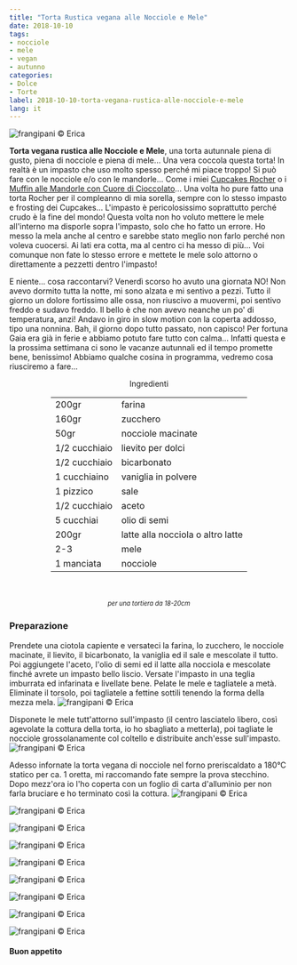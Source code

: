 ```yaml
---
title: "Torta Rustica vegana alle Nocciole e Mele"
date: 2018-10-10
tags:
- nocciole
- mele
- vegan
- autunno
categories:
- Dolce
- Torte
label: 2018-10-10-torta-vegana-rustica-alle-nocciole-e-mele
lang: it
---
```

![](../2018-10-10-torta-rustica-vegana-alle-nocciole-e-mele/header.jpg "frangipani © Erica")

**Torta vegana rustica alle Nocciole e Mele**, una torta autunnale piena di gusto, piena di nocciole e piena di mele... Una vera coccola questa torta! In realtà è un impasto che uso molto spesso perché mi piace troppo! Si può fare con le nocciole e/o con le mandorle... Come i miei <a href="https://frangipani.raiano.ch/2016-11-23-cupcakes-rocher/" target="_blank">Cupcakes Rocher</a> o i <a href="https://frangipani.raiano.ch/2015-05-08-muffin-alle-mandorle-con-cuore-di-cioccolato/" target="_blank">Muffin alle Mandorle con Cuore di Cioccolato</a>... Una volta ho pure fatto una torta Rocher per il compleanno di mia sorella, sempre con lo stesso impasto e frosting dei Cupcakes... L'impasto è pericolosissimo soprattutto perché crudo è la fine del mondo! Questa volta non ho voluto mettere le mele all'interno ma disporle sopra l'impasto, solo che ho fatto un errore. Ho messo la mela anche al centro e sarebbe stato meglio non farlo perché non voleva cuocersi. Ai lati era cotta, ma al centro ci ha messo di più... Voi comunque non fate lo stesso errore e mettete le mele solo attorno o direttamente a pezzetti dentro l'impasto!

E niente... cosa raccontarvi? Venerdì scorso ho avuto una giornata NO! Non avevo dormito tutta la notte, mi sono alzata e mi sentivo a pezzi. Tutto il giorno un dolore fortissimo alle ossa, non riuscivo a muovermi, poi sentivo freddo e sudavo freddo. Il bello è che non avevo neanche un po' di temperatura, anzi! Andavo in giro in slow motion con la coperta addosso, tipo una nonnina. Bah, il giorno dopo tutto passato, non capisco! Per fortuna Gaia era già in ferie e abbiamo potuto fare tutto con calma... Infatti questa e la prossima settimana ci sono le vacanze autunnali ed il tempo promette bene, benissimo! Abbiamo qualche cosina in programma, vedremo cosa riusciremo a fare...

<div id="wrapper" style="text-align: center">
  <div id="yourdiv" style="display: inline-block;">
    <div class="ingredients" itemscope itemtype="http://schema.org/Recipe">
      <span itemprop="name" style="display:none;">Torta Rustica vegana alle Nocciole e Mele</span>
      <span itemprop="recipeCategory" style="display:none;">Dolce</span>
      <img itemprop="image" style="display:none;" class="ignore-gallery-item" src="../2018-10-10-torta-rustica-vegana-alle-nocciole-e-mele/header.jpeg"/>
      <span itemprop="author" style="display:none;">Erica Raiano</span>
      <span itemprop="description" style="display:none;">Torta vegana rustica alle Nocciole e Mele, una torta autunnale piena di gusto, piena di nocciole e piena di mele... Una vera coccola questa torta!</span>
      <div class="ingredients-title">Ingredienti</div>
      <table>
        <tbody>
          </tr>
          <tr itemprop="recipeIngredient">
            <td>200gr</td>
            <td>farina</td>
          </tr>
          <tr itemprop="recipeIngredient">
            <td>160gr</td>
            <td>zucchero</td>
          </tr>
          <tr itemprop="recipeIngredient">
            <td>50gr</td>
            <td>nocciole macinate</td>
          </tr>
          <tr itemprop="recipeIngredient">
            <td>1/2 cucchiaio</td>
            <td>lievito per dolci</td>
          </tr>
          <tr itemprop="recipeIngredient">
            <td>1/2 cucchiaio</td>
            <td>bicarbonato</td>
          </tr>
          <tr itemprop="recipeIngredient">
            <td>1 cucchiaino</td>
            <td>vaniglia in polvere</td>
          </tr>
          <tr itemprop="recipeIngredient">
            <td>1 pizzico</td>
            <td>sale</td>
          </tr>
          <tr itemprop="recipeIngredient">
            <td>1/2 cucchiaio</td>
            <td>aceto</td>
          </tr>
          <tr itemprop="recipeIngredient">
            <td>5 cucchiai</td>
            <td>olio di semi</td>
          </tr>
          <tr itemprop="recipeIngredient">
            <td>200gr</td>
            <td>latte alla nocciola o altro latte</td>
          </tr>
          <tr itemprop="recipeIngredient">
            <td>2-3</td>
            <td>mele</td>
          </tr>
          <tr itemprop="recipeIngredient">
            <td>1 manciata</td>
            <td>nocciole</td>   
          </tr>
        </tbody>
      </table>
      <br></br>
      <i class="pull-right" style="font-size: 80%;">per una tortiera da 18-20cm</i>
    </div>
  </div>
</div>


<h3>
  <font color="grey">
    <i class="fa-solid fa-gears"></i>
  </font> Preparazione
</h3>

Prendete una ciotola capiente e versateci la farina, lo zucchero, le nocciole macinate, il lievito, il bicarbonato, la vaniglia ed il sale e mescolate il tutto.
Poi aggiungete l'aceto, l'olio di semi ed il latte alla nocciola e mescolate finché avrete un impasto bello liscio. Versate l'impasto in una teglia imburrata ed infarinata e livellate bene. Pelate le mele e tagliatele a metà. Eliminate il torsolo, poi tagliatele a fettine sottili tenendo la forma della mezza mela.
![](../2018-10-10-torta-rustica-vegana-alle-nocciole-e-mele/mela.jpg "frangipani © Erica")

Disponete le mele tutt'attorno sull'impasto (il centro lasciatelo libero, così agevolate la cottura della torta, io ho sbagliato a metterla), poi tagliate le nocciole grossolanamente col coltello e distribuite anch'esse sull'impasto.
![](../2018-10-10-torta-rustica-vegana-alle-nocciole-e-mele/teglia.jpg "frangipani © Erica")

Adesso infornate la torta vegana di nocciole nel forno preriscaldato a 180°C statico per ca. 1 oretta, mi raccomando fate sempre la prova stecchino. Dopo mezz'ora io l'ho coperta con un foglio di carta d'alluminio per non farla bruciare e ho terminato così la cottura. 
![](../2018-10-10-torta-rustica-vegana-alle-nocciole-e-mele/risultato1.jpg "frangipani © Erica")

![](../2018-10-10-torta-rustica-vegana-alle-nocciole-e-mele/risultato2.jpg "frangipani © Erica")

![](../2018-10-10-torta-rustica-vegana-alle-nocciole-e-mele/risultato3.jpg "frangipani © Erica")

![](../2018-10-10-torta-rustica-vegana-alle-nocciole-e-mele/risultato4.jpg "frangipani © Erica")

![](../2018-10-10-torta-rustica-vegana-alle-nocciole-e-mele/risultato5.jpg "frangipani © Erica")

![](../2018-10-10-torta-rustica-vegana-alle-nocciole-e-mele/risultato6.jpg "frangipani © Erica")

![](../2018-10-10-torta-rustica-vegana-alle-nocciole-e-mele/risultato7.jpg "frangipani © Erica")

![](../2018-10-10-torta-rustica-vegana-alle-nocciole-e-mele/risultato8.jpg "frangipani © Erica")

![](../2018-10-10-torta-rustica-vegana-alle-nocciole-e-mele/risultato9.jpg "frangipani © Erica")

<h4>Buon appetito
  <font color="red">
    <i class="fa-regular fa-face-smile"></i>
  </font>
</h4>
